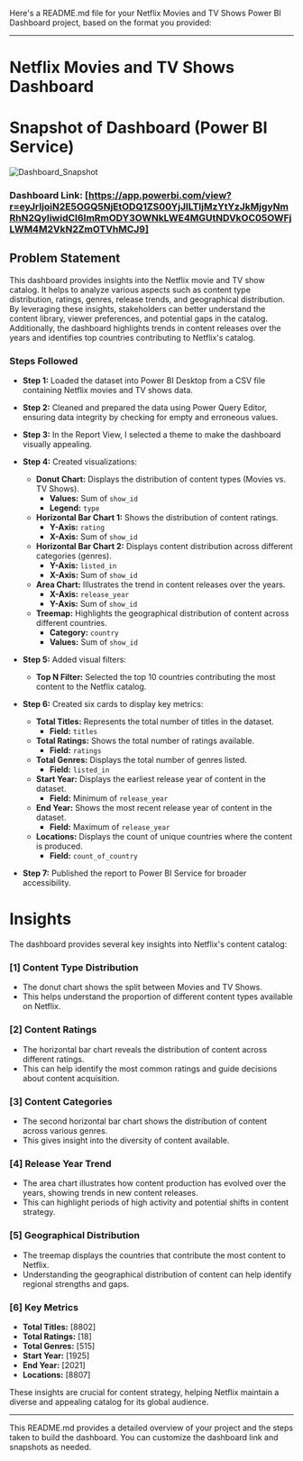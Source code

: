 Here's a README.md file for your Netflix Movies and TV Shows Power BI Dashboard project, based on the format you provided:

---

# Netflix Movies and TV Shows Dashboard

# Snapshot of Dashboard (Power BI Service)

![Dashboard_Snapshot]()

### Dashboard Link: [https://app.powerbi.com/view?r=eyJrIjoiN2E5OGQ5NjEtODQ1ZS00YjJlLTljMzYtYzJkMjgyNmRhN2QyIiwidCI6ImRmODY3OWNkLWE4MGUtNDVkOC05OWFjLWM4M2VkN2ZmOTVhMCJ9]

## Problem Statement

This dashboard provides insights into the Netflix movie and TV show catalog. It helps to analyze various aspects such as content type distribution, ratings, genres, release trends, and geographical distribution. By leveraging these insights, stakeholders can better understand the content library, viewer preferences, and potential gaps in the catalog. Additionally, the dashboard highlights trends in content releases over the years and identifies top countries contributing to Netflix's catalog.

### Steps Followed

- **Step 1:** Loaded the dataset into Power BI Desktop from a CSV file containing Netflix movies and TV shows data.

- **Step 2:** Cleaned and prepared the data using Power Query Editor, ensuring data integrity by checking for empty and erroneous values.

- **Step 3:** In the Report View, I selected a theme to make the dashboard visually appealing.

- **Step 4:** Created visualizations:
  - **Donut Chart:** Displays the distribution of content types (Movies vs. TV Shows). 
    - **Values:** Sum of `show_id`
    - **Legend:** `type`
  - **Horizontal Bar Chart 1:** Shows the distribution of content ratings.
    - **Y-Axis:** `rating`
    - **X-Axis:** Sum of `show_id`
  - **Horizontal Bar Chart 2:** Displays content distribution across different categories (genres).
    - **Y-Axis:** `listed_in`
    - **X-Axis:** Sum of `show_id`
  - **Area Chart:** Illustrates the trend in content releases over the years.
    - **X-Axis:** `release_year`
    - **Y-Axis:** Sum of `show_id`
  - **Treemap:** Highlights the geographical distribution of content across different countries.
    - **Category:** `country`
    - **Values:** Sum of `show_id`

- **Step 5:** Added visual filters:
  - **Top N Filter:** Selected the top 10 countries contributing the most content to the Netflix catalog.

- **Step 6:** Created six cards to display key metrics:
  - **Total Titles:** Represents the total number of titles in the dataset.
    - **Field:** `titles`
  - **Total Ratings:** Shows the total number of ratings available.
    - **Field:** `ratings`
  - **Total Genres:** Displays the total number of genres listed.
    - **Field:** `listed_in`
  - **Start Year:** Displays the earliest release year of content in the dataset.
    - **Field:** Minimum of `release_year`
  - **End Year:** Shows the most recent release year of content in the dataset.
    - **Field:** Maximum of `release_year`
  - **Locations:** Displays the count of unique countries where the content is produced.
    - **Field:** `count_of_country`

- **Step 7:** Published the report to Power BI Service for broader accessibility.

# Insights

The dashboard provides several key insights into Netflix's content catalog:

### [1] Content Type Distribution
   - The donut chart shows the split between Movies and TV Shows.
   - This helps understand the proportion of different content types available on Netflix.

### [2] Content Ratings
   - The horizontal bar chart reveals the distribution of content across different ratings.
   - This can help identify the most common ratings and guide decisions about content acquisition.

### [3] Content Categories
   - The second horizontal bar chart shows the distribution of content across various genres.
   - This gives insight into the diversity of content available.

### [4] Release Year Trend
   - The area chart illustrates how content production has evolved over the years, showing trends in new content releases.
   - This can highlight periods of high activity and potential shifts in content strategy.

### [5] Geographical Distribution
   - The treemap displays the countries that contribute the most content to Netflix.
   - Understanding the geographical distribution of content can help identify regional strengths and gaps.

### [6] Key Metrics
   - **Total Titles:** [8802]
   - **Total Ratings:** [18]
   - **Total Genres:** [515]
   - **Start Year:** [1925]
   - **End Year:** [2021]
   - **Locations:** [8807]

These insights are crucial for content strategy, helping Netflix maintain a diverse and appealing catalog for its global audience.

---

This README.md provides a detailed overview of your project and the steps taken to build the dashboard. You can customize the dashboard link and snapshots as needed.
